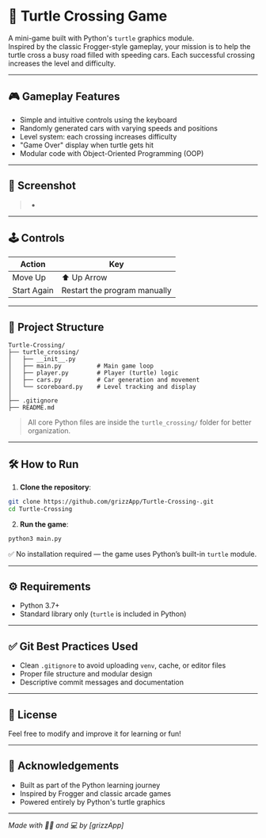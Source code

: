# 🐢 Turtle Crossing Game

A mini-game built with Python's `turtle` graphics module.  
Inspired by the classic Frogger-style gameplay, your mission is to help the turtle cross a busy road filled with speeding cars. Each successful crossing increases the level and difficulty.

---

## 🎮 Gameplay Features

- Simple and intuitive controls using the keyboard
- Randomly generated cars with varying speeds and positions
- Level system: each crossing increases difficulty
- "Game Over" display when turtle gets hit
- Modular code with Object-Oriented Programming (OOP)

---

## 📸 Screenshot

> -

---

## 🕹️ Controls

| Action        | Key         |
|---------------|-------------|
| Move Up       | ⬆️ Up Arrow |
| Start Again   | Restart the program manually |

---

## 🧱 Project Structure

```
Turtle-Crossing/
├── turtle_crossing/
│   ├── __init__.py
│   ├── main.py          # Main game loop
│   ├── player.py        # Player (turtle) logic
│   ├── cars.py          # Car generation and movement
│   └── scoreboard.py    # Level tracking and display
│
├── .gitignore
├── README.md
```

> All core Python files are inside the `turtle_crossing/` folder for better organization.

---

## 🛠️ How to Run

1. **Clone the repository**:

```bash
git clone https://github.com/grizzApp/Turtle-Crossing-.git
cd Turtle-Crossing
```

2. **Run the game**:

```bash
python3 main.py
```

✅ No installation required — the game uses Python’s built-in `turtle` module.

---

## ⚙️ Requirements

- Python 3.7+
- Standard library only (`turtle` is included in Python)

---

## ✅ Git Best Practices Used

- Clean `.gitignore` to avoid uploading `venv`, cache, or editor files
- Proper file structure and modular design
- Descriptive commit messages and documentation

---

## 📄 License
 
Feel free to modify and improve it for learning or fun!

---

## 🙌 Acknowledgements

- Built as part of the Python learning journey
- Inspired by Frogger and classic arcade games
- Powered entirely by Python's turtle graphics

---

*Made with 🐢🐍 and 💻 by [grizzApp]*
